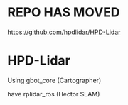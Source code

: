 # REPO HAS MOVED
https://github.com/hpdlidar/HPD-Lidar
# HPD-Lidar
Using gbot_core (Cartographer)





have rplidar_ros (Hector SLAM)
